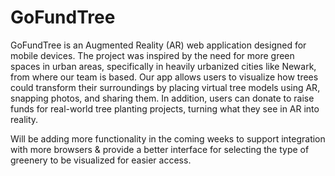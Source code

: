 # GoFundTree

GoFundTree is an Augmented Reality (AR) web application designed for mobile devices. The project was inspired by the need for more green spaces in urban areas, specifically in heavily urbanized cities like Newark, from where our team is based. Our app allows users to visualize how trees could transform their surroundings by placing virtual tree models using AR, snapping photos, and sharing them. In addition, users can donate to raise funds for real-world tree planting projects, turning what they see in AR into reality.

Will be adding more functionality in the coming weeks to support integration with more browsers & provide a better interface for selecting the type of greenery to be visualized for easier access.
